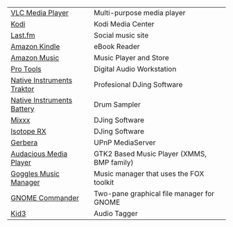 |    |    |
|:---|:---|
|[VLC Media Player](https://www.videolan.org/vlc/)|Multi-purpose media player|
|[Kodi](https://www.kodi.tv/)|Kodi Media Center|
|[Last.fm](https://www.last.fm/)|Social music site|
|[Amazon Kindle](https://www.amazon.com/kindle/)|eBook Reader|
|[Amazon Music](https://music.amazon.com/)|Music Player and Store|
|[Pro Tools](https://www.avid.com/pro-tools)|Digital Audio Workstation|
|[Native Instruments Traktor](https://www.native-instruments.com/traktormicrosite/)|Profesional DJing Software|
|[Native Instruments Battery](https://www.native-instruments.com/en/products/komplete/drums/battery-4/)|Drum Sampler|
|[Mixxx](https://mixxx.org/)|DJing Software|
|[Isotope RX](https://mixxx.org/)|DJing Software|
|[Gerbera](https://gerbera.io/)|UPnP MediaServer|
|[Audacious Media Player](https://audacious-media-player.org/)|GTK2 Based Music Player (XMMS, BMP family)|
|[Goggles Music Manager](https://gogglesmm.dev/)|Music manager that uses the FOX toolkit|
|[GNOME Commander](https://gcmd.github.io/)|Two-pane graphical file manager for GNOME|
|[Kid3](https://kid3.kde.org/)|Audio Tagger|
